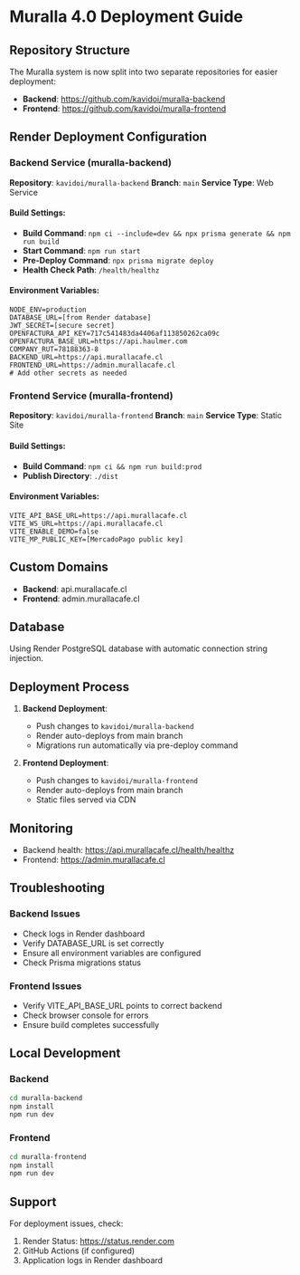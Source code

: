 # Muralla 4.0 Deployment Guide

## Repository Structure

The Muralla system is now split into two separate repositories for easier deployment:

- **Backend**: https://github.com/kavidoi/muralla-backend
- **Frontend**: https://github.com/kavidoi/muralla-frontend

## Render Deployment Configuration

### Backend Service (muralla-backend)

**Repository**: `kavidoi/muralla-backend`
**Branch**: `main`
**Service Type**: Web Service

#### Build Settings:
- **Build Command**: `npm ci --include=dev && npx prisma generate && npm run build`
- **Start Command**: `npm run start`
- **Pre-Deploy Command**: `npx prisma migrate deploy`
- **Health Check Path**: `/health/healthz`

#### Environment Variables:
```
NODE_ENV=production
DATABASE_URL=[from Render database]
JWT_SECRET=[secure secret]
OPENFACTURA_API_KEY=717c541483da4406af113850262ca09c
OPENFACTURA_BASE_URL=https://api.haulmer.com
COMPANY_RUT=78188363-8
BACKEND_URL=https://api.murallacafe.cl
FRONTEND_URL=https://admin.murallacafe.cl
# Add other secrets as needed
```

### Frontend Service (muralla-frontend)

**Repository**: `kavidoi/muralla-frontend`
**Branch**: `main`
**Service Type**: Static Site

#### Build Settings:
- **Build Command**: `npm ci && npm run build:prod`
- **Publish Directory**: `./dist`

#### Environment Variables:
```
VITE_API_BASE_URL=https://api.murallacafe.cl
VITE_WS_URL=https://api.murallacafe.cl
VITE_ENABLE_DEMO=false
VITE_MP_PUBLIC_KEY=[MercadoPago public key]
```

## Custom Domains

- **Backend**: api.murallacafe.cl
- **Frontend**: admin.murallacafe.cl

## Database

Using Render PostgreSQL database with automatic connection string injection.

## Deployment Process

1. **Backend Deployment**:
   - Push changes to `kavidoi/muralla-backend`
   - Render auto-deploys from main branch
   - Migrations run automatically via pre-deploy command

2. **Frontend Deployment**:
   - Push changes to `kavidoi/muralla-frontend`
   - Render auto-deploys from main branch
   - Static files served via CDN

## Monitoring

- Backend health: https://api.murallacafe.cl/health/healthz
- Frontend: https://admin.murallacafe.cl

## Troubleshooting

### Backend Issues
- Check logs in Render dashboard
- Verify DATABASE_URL is set correctly
- Ensure all environment variables are configured
- Check Prisma migrations status

### Frontend Issues
- Verify VITE_API_BASE_URL points to correct backend
- Check browser console for errors
- Ensure build completes successfully

## Local Development

### Backend
```bash
cd muralla-backend
npm install
npm run dev
```

### Frontend
```bash
cd muralla-frontend
npm install
npm run dev
```

## Support

For deployment issues, check:
1. Render Status: https://status.render.com
2. GitHub Actions (if configured)
3. Application logs in Render dashboard
